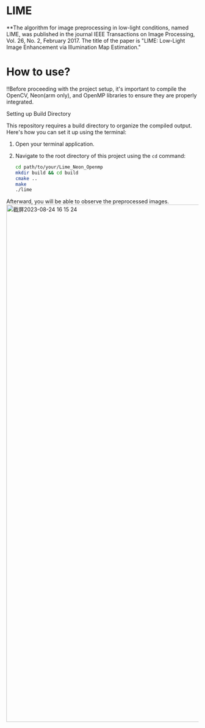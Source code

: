 # LIME
**The algorithm for image preprocessing in low-light conditions, named LIME, was published in the journal IEEE Transactions on Image Processing, Vol. 26, No. 2, February 2017. The title of the paper is "LIME: Low-Light Image Enhancement via Illumination Map Estimation."
# How to use?

‼️Before proceeding with the project setup, it's important to compile the OpenCV, Neon(arm only), and OpenMP libraries to ensure they are properly integrated. 

Setting up Build Directory

This repository requires a build directory to organize the compiled output. Here's how you can set it up using the terminal:

1. Open your terminal application.

2. Navigate to the root directory of this project using the `cd` command:
   ```sh
   cd path/to/your/Lime_Neon_Openmp
   mkdir build && cd build
   cmake ..
   make
   ./lime

Afterward, you will be able to observe the preprocessed images.
<img width="1352" alt="截屏2023-08-24 16 15 24" src="https://github.com/ferder1ke/LIME_Neon_Openmp/assets/113079094/6dd34404-403b-4f39-b86e-c238db779150">


